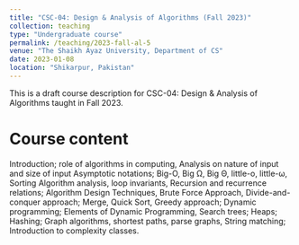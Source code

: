```yaml
---
title: "CSC-04: Design & Analysis of Algorithms (Fall 2023)"
collection: teaching
type: "Undergraduate course"
permalink: /teaching/2023-fall-al-5
venue: "The Shaikh Ayaz University, Department of CS"
date: 2023-01-08
location: "Shikarpur, Pakistan"
---
```


This is a draft course description for CSC-04: Design & Analysis of Algorithms taught in Fall 2023.

Course content
======
Introduction; role of algorithms in computing, Analysis on nature of input and size of input Asymptotic notations; Big-O, Big Ω, Big Θ, little-o, little-ω, Sorting Algorithm analysis, loop invariants, Recursion and recurrence relations; Algorithm Design Techniques, Brute Force Approach, Divide-and-conquer approach; Merge, Quick Sort, Greedy approach; Dynamic programming; Elements of Dynamic Programming, Search trees; Heaps; Hashing; Graph algorithms, shortest paths,  parse graphs, String matching; Introduction to complexity
classes.

<!-- Heading 1
======

Heading 2
======

Heading 3
====== -->